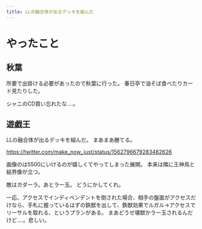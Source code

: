 ```yaml
---
title: LLの融合体が出るデッキを組んだ
---
```


# やったこと

## 秋葉

所要で出掛ける必要があったので秋葉に行った。
春日亭で油そば食べたりカード見たりした。

シャニのCD買い忘れたな‥‥。

## 遊戯王

LLの融合体が出るデッキを組んだ。
まあまあ勝てる。

<https://twitter.com/make_now_just/status/1562796679283482626>

画像のは5500にいけるのが嬉しくてやってしまった展開。
本来は隣に王神鳥と結界像が立つ。

敵はガダーラ。あとラー玉。
どうにかしてくれ。

一応、アクセスでインディペンデントを倒された場合、相手の盤面がアクセスだけなら、手札に握っているはずの鉄獣を出して、鉄獣効果でルガル→アクセスでリーサルを取れる、というプランがある。
まあどうせ壊獣かラー玉されるんだけど‥‥。悲しい。
